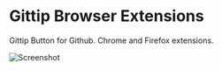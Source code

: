 Gittip Browser Extensions
=========================

Gittip Button for Github. Chrome and Firefox extensions.

![Screenshot](https://raw2.github.com/nathancahill/gittip-extension/master/gittip_screen.png "Screenshot")
